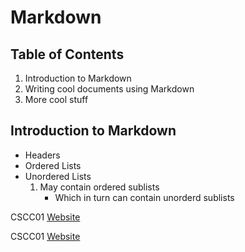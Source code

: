 # Markdown

## Table of Contents


1. Introduction to Markdown
2. Writing cool documents using Markdown
3. More cool stuff

## Introduction to Markdown
* Headers
* Ordered Lists
* Unordered Lists
  1. May contain ordered sublists
     * Which in turn can contain unorderd sublists

CSCC01 [Website](https://mathlab.utsc.utoronto.ca/courses/cscc01s17)

CSCC01 [Website](https://mathlab.utsc.utoronto.ca/courses/cscc01s17 "Course Website")
